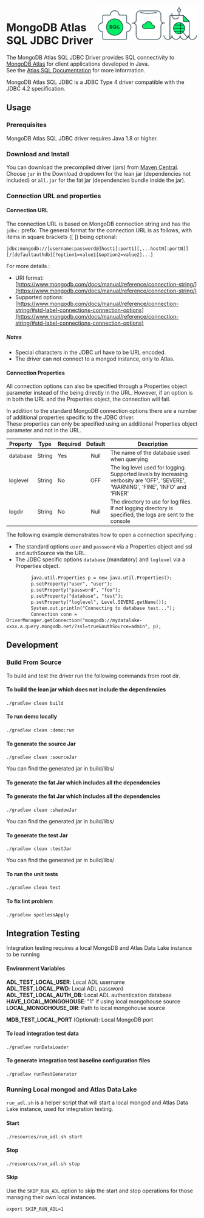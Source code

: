 <img height="90" alt="MongoDB Atlas JDBC Driver" align="right" src="resources/media/MongoDBAtlasJDBC.png" />

# MongoDB Atlas SQL JDBC Driver

The MongoDB Atlas SQL JDBC Driver provides SQL connectivity to [MongoDB Atlas](https://www.mongodb.com/atlas) for client applications developed in Java.  
See the [Atlas SQL Documentation](https://www.mongodb.com/docs/datalake/admin/query-with-sql/) for more information.

MongoDB Atlas SQL JDBC is a JDBC Type 4 driver compatible with the JDBC 4.2 specification.

## Usage

### Prerequisites
MongoDB Atlas SQL JDBC driver requires Java 1.8 or higher.

### Download and Install
You can download the precompiled driver (jars) from [Maven Central](https://search.maven.org/artifact/org.mongodb/mongodb-jdbc).
Choose `jar` in the Download dropdown for the lean jar (dependencies not included) or `all.jar` for the fat jar (dependencies bundle inside the jar).

### Connection URL and properties

#### Connection URL
The connection URL is based on MongoDB connection string and has the `jdbc:` prefix.
The general format for the connection URL is as follows, with items in square brackets ([ ]) being optional:
```
jdbc:mongodb://[username:password@]host1[:port1][,...hostN[:portN]][/[defaultauthdb][?option1=value1[&option2=value2]...]
```

For more details :
- URI format: [https://www.mongodb.com/docs/manual/reference/connection-string/](https://www.mongodb.com/docs/manual/reference/connection-string/)
- Supported options: [https://www.mongodb.com/docs/manual/reference/connection-string/#std-label-connections-connection-options](https://www.mongodb.com/docs/manual/reference/connection-string/#std-label-connections-connection-options)

##### Notes
- Special characters in the JDBC url have to be URL encoded.
- The driver can not connect to a mongod instance, only to Atlas.

#### Connection Properties
All connection options can also be specified through a Properties object parameter instead of the being directly in the URL.
However, if an option is in both the URL and the Properties object, the connection will fail.

In addition to the standard MongoDB connection options there are a number of additional properties specific to the JDBC driver.  
These properties can only be specified using an additional Properties object parameter and not in the URL.

| Property                      | Type    | Required | Default | Description   |
| ----------------------------- | ------- | -------- | :-----: | ------------- |
| database                      | String  | Yes      | Null    | The name of the database used when querying |
| loglevel                      | String  | No       | OFF     | The log level used for logging. Supported levels by increasing verbosity are 'OFF', 'SEVERE', 'WARNING', 'FINE', 'INFO' and 'FINER' |
| logdir                        | String  | No       | Null    | The directory to use for log files. If not logging directory is specified, the logs are sent to the console |

The following example demonstrates how to open a connection specifying :
- The standard options `user` and `password` via a Properties object and ssl and authSource via the URL.
- The JDBC specific options `database` (mandatory) and `loglevel` via a Properties object.
```
         java.util.Properties p = new java.util.Properties();
         p.setProperty("user", "user");
         p.setProperty("password", "foo");
         p.setProperty("database", "test");
         p.setProperty("loglevel", Level.SEVERE.getName());
         System.out.println("Connecting to database test...");
         Connection conn = DriverManager.getConnection("mongodb://mydatalake-xxxx.a.query.mongodb.net/?ssl=true&authSource=admin", p);
```

## Development

### Build From Source
To build and test the driver run the following commands from root dir.

#### To build the lean jar which does not include the dependencies
```
./gradlew clean build
```
#### To run demo locally
```
./gradlew clean :demo:run
```
#### To generate the source Jar
```
./gradlew clean :sourceJar
```
You can find the generated jar in build/libs/
#### To generate the fat Jar which includes all the dependencies
#### To generate the fat Jar which includes all the dependencies
```
./gradlew clean :shadowJar
```
You can find the generated jar in build/libs/
#### To generate the test Jar
```
./gradlew clean :testJar
```
You can find the generated jar in build/libs/

#### To run the unit tests
```
./gradlew clean test
```
#### To fix lint problem
```
./gradlew spotlessApply
```
## Integration Testing
Integration testing requires a local MongoDB and Atlas Data Lake instance to be running
#### Environment Variables
**ADL_TEST_LOCAL_USER**: Local ADL username  
**ADL_TEST_LOCAL_PWD**: Local ADL password  
**ADL_TEST_LOCAL_AUTH_DB**: Local ADL authentication database  
**HAVE_LOCAL_MONGOHOUSE**: "1" if using local mongohouse source  
**LOCAL_MONGOHOUSE_DIR**: Path to local mongohouse source

**MDB_TEST_LOCAL_PORT** (Optional): Local MongoDB port

#### To load integration test data
```
./gradlew runDataLoader
```
#### To generate integration test baseline configuration files
```
./gradlew runTestGenerator
```

### Running Local mongod and Atlas Data Lake
`run_adl.sh` is a helper script that will start a local mongod and Atlas Data Lake instance, used for integration testing.
#### Start 
```
./resources/run_adl.sh start
```
#### Stop
```
./resources/run_adl.sh stop
```
#### Skip
Use the `SKIP_RUN_ADL` option to skip the start and stop operations for those managing their own local instances.
```
export SKIP_RUN_ADL=1
```
